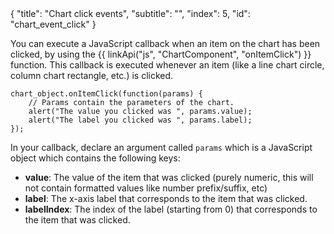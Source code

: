 <meta>
{
    "title": "Chart click events",
    "subtitle": "",
    "index": 5,
    "id": "chart_event_click"
}
</meta>

You can execute a JavaScript callback when an item on the chart has been clicked, by using the {{ linkApi("js", "ChartComponent", "onItemClick") }} function. This callback is executed whenever an item (like a line chart circle, column chart rectangle, etc.) is clicked.

~~~
chart_object.onItemClick(function(params) {
	// Params contain the parameters of the chart.
	alert("The value you clicked was ", params.value);
	alert("The label you clicked was ", params.label);
});
~~~

In your callback, declare an argument called `params` which is a JavaScript object which contains the following keys:

* **value**: The value of the item that was clicked (purely numeric, this will not contain formatted values like number prefix/suffix, etc)
* **label**: The x-axis label that corresponds to the item that was clicked.
* **labelIndex**: The index of the label (starting from 0) that corresponds to the item that was clicked.
